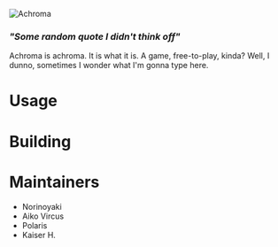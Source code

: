 ![Achroma](https://github.com/user-attachments/assets/d951758e-da1c-49b9-a6db-d0b3a494ca9d)

### *"Some random quote I didn't think off"*
Achroma is achroma. It is what it is. A game, free-to-play, kinda? Well, I dunno, sometimes I wonder what I'm gonna type here.

# Usage
# Building
# Maintainers
- Norinoyaki
- Aiko Vircus
- Polaris
- Kaiser H.
